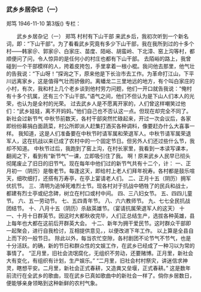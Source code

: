 ### 武乡乡居杂记（一）
郑笃
1946-11-10
第3版()
专栏：

　　武乡乡居杂记（一）
    郑笃
    村村有下山干部
    来武乡后，我初次听到一个新名词，即：“下山干部”。为了看看武乡究竟有多少下山干部，我在我所到过的十多个村——韩家＠、郭家＠、白家庄、苗度、陌峪、胡蛮岭、下北漳、窑上沟等村，都顺便问了问，令人惊异的是任何小的村庄也都有下山干部。
    去陌峪的路上，我曾碰到一个干部模样的人，挎着皮挎包，手里拿着一根小棍。我问他去那里，他气壮的告我说：“下山呀！”探询之下，原来他是下长治市去工作。为革命打江山，下平川远离家乡，这是值得气壮而骄傲的。离蟠龙二三里地远的地方，有个叫白家庄的小村，有次，我和村上几个老乡谈到他村劳力问题，他们一开口就告我说：“俺村有十多个抗属，还有三个下山干部。”语气之间，他们不但认为是下山人们本人的光荣，也认为是全村的光荣。
    过去武乡人是不愿离开家的，人们曾这样嘲笑过他们：“武乡娃娃，离不开妈妈。”他们自己也不否认这一点。但现在却完全不同了。
    新社会过新节气
    中秋节前数天，各村干部突然忙碌起来，开过一次会议后，各家即纷纷募捐白面蔬菜，村公所即派人赶集打酒买各种调料，像要赶办什么大喜事一样。
    我知道，这是人们准备要在中秋节时请军属和荣退军人。中秋节请军属荣退军人，这在抗战以来已成了农村中的一个固定节日。但另外人们还过些什么节，我却不知道。
    中秋节过后，我跑到了窑上沟，在村长家里，我看到一本读写课本，翻阅之下，看到有“新节气”一课，立即吸引住了我。
    啊！原来武乡人民早已彻头彻尾废止了旧日的旧节气。现在每年中他们过的新节气共有十二个，计：
    一、正月初一（阴历）是敬老节。每逢这天，即给村上老人们拜年祝寿。各村都是鼓乐喧天，细吹细打，还搭有万寿亭，在亭上宴请老人们。
    二、正月十五（阴历）拥军优抗节。
    三、清明为追悼死难烈士节。现各村对于抗战中牺牲了的民兵和战士，都建有烈士亭或纪念碑，树立在村口或村中间。
    四、三八妇女节。
    五、四四儿童节。
    六、五一劳动节。
    七、五四青年节。
    八、六六教师节。
    九、七七全民抗战团结节。
    十、八月十五（阴历）杀敌英雄节。（宴请抗属荣退军人的这天）
    十一、十月十日群英节。因这时大都秋收完毕，人们正总结生产，选拔各种英雄，县上每年也大都在这前后开群英大会。
    十二、新年为拥干爱民节。这时群众干部即一起聚会，进行自我检讨，互相提供意见，，以便改进下年工作。
    以上算是全县自上而下的一般节日。
    除此以外，每当农忙空隙，各村剧团不论节气不节气，也是十分活跃。的确，新的节日和群众性的文娱工作，在武乡已经成了一种习以为常的事情了。
    “正月里，旧社会流氓腐化，无组织不劳动，还要赌博。正月里，新社会大有变化，有组织有计划，生产娱乐。”
    “二月里，旧社会村村祭灾，讲迷信求神灵，瞎想平安。二月里，新社会正式春耕，又造粪又垒堰，正式春耕。”
    这是数年前流行在全武乡的歌曲，现在武乡已真如歌曲中的新社会一样了。倘你乡居数日，便能够亲身领略到这种新鲜的农村气象。
